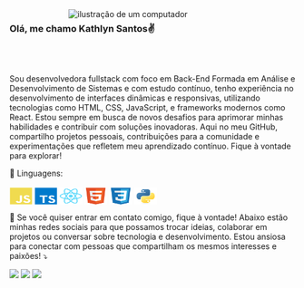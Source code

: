 <img src="https://raw.githubusercontent.com/MicaelliMedeiros/micaellimedeiros/master/image/computer-illustration.png" alt="ilustração de um computador" min-width="400px" max-width="400px" width="400px" align="right">

### Olá, me chamo Kathlyn Santos✌ 
<br>
<br>
<p align="left"> 
  Sou desenvolvedora fullstack com foco em Back-End Formada em Análise e Desenvolvimento de Sistemas e com estudo contínuo, tenho experiência no desenvolvimento de interfaces dinâmicas e responsivas, utilizando tecnologias como HTML, CSS, JavaScript, e frameworks modernos como React. Estou sempre em busca de novos desafios para aprimorar minhas habilidades e contribuir com soluções inovadoras. Aqui no meu GitHub, compartilho projetos pessoais, contribuições para a comunidade e experimentações que refletem meu aprendizado contínuo. Fique à vontade para explorar!

<p align="left">
  <div style="display: inline_block"> 🦄 Linguagens: <br>
    <br>
  <img align="center" alt="Rafa-Js" height="30" width="40" src="https://raw.githubusercontent.com/devicons/devicon/master/icons/javascript/javascript-plain.svg">
  <img align="center" alt="Rafa-Ts" height="30" width="40" src="https://raw.githubusercontent.com/devicons/devicon/master/icons/typescript/typescript-plain.svg">
  <img align="center" alt="Rafa-React" height="30" width="40" src="https://raw.githubusercontent.com/devicons/devicon/master/icons/react/react-original.svg">
  <img align="center" alt="Rafa-HTML" height="30" width="40" src="https://raw.githubusercontent.com/devicons/devicon/master/icons/html5/html5-original.svg">
  <img align="center" alt="Rafa-CSS" height="30" width="40" src="https://raw.githubusercontent.com/devicons/devicon/master/icons/css3/css3-original.svg">
  <img align="center" alt="Rafa-Python" height="30" width="40" src="https://raw.githubusercontent.com/devicons/devicon/master/icons/python/python-original.svg">
</div>
 </p>

<p align="left">
  💌 Se você quiser entrar em contato comigo, fique à vontade! Abaixo estão minhas redes sociais para que possamos trocar ideias, colaborar em projetos ou conversar sobre tecnologia e desenvolvimento. Estou ansiosa para conectar com pessoas que compartilham os mesmos interesses e paixões! ⤵️
</p>

<p align="left">
 <div> 
  <a href="https://instagram.com/xxbigkat" target="_blank"><img src="https://img.shields.io/badge/-Instagram-%23E4405F?style=for-the-badge&logo=instagram&logoColor=white" target="_blank"></a>
  <a href = "mailto:kathlynsantosleticia@gmail.com"><img src="https://img.shields.io/badge/-Gmail-%23333?style=for-the-badge&logo=gmail&logoColor=white" target="_blank"></a>
  <a href="https://www.linkedin.com/in/kathlyn-leticia-santos" target="_blank"><img src="https://img.shields.io/badge/-LinkedIn-%230077B5?style=for-the-badge&logo=linkedin&logoColor=white" target="_blank"></a> 
  
</div>
